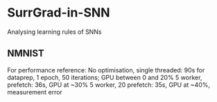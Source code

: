 # SurrGrad-in-SNN
Analysing learning rules of SNNs

## NMNIST
For performance reference:
No optimisation, single threaded: 90s for dataprep, 1 epoch, 50 iterations; GPU between 0 and 20%
5 worker, prefetch: 36s, GPU at ~30%
5 worker, 20 prefetch: 35s, GPU at ~40%, measurement error